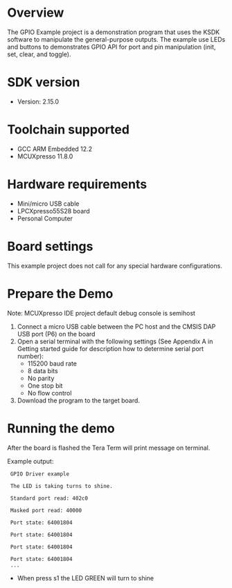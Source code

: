 Overview
========
The GPIO Example project is a demonstration program that uses the KSDK software to manipulate the general-purpose
outputs. The example use LEDs and buttons to demonstrates GPIO API for port and pin manipulation (init, set,
clear, and toggle).



SDK version
===========
- Version: 2.15.0

Toolchain supported
===================
- GCC ARM Embedded  12.2
- MCUXpresso  11.8.0

Hardware requirements
=====================
- Mini/micro USB cable
- LPCXpresso55S28 board
- Personal Computer

Board settings
==============
This example project does not call for any special hardware configurations.

Prepare the Demo
================
Note: MCUXpresso IDE project default debug console is semihost
1. Connect a micro USB cable between the PC host and the CMSIS DAP USB port (P6) on the board
2. Open a serial terminal with the following settings (See Appendix A in Getting started guide for description how to determine serial port number):
    - 115200 baud rate
    - 8 data bits
    - No parity
    - One stop bit
    - No flow control
3. Download the program to the target board.


Running the demo
================
After the board is flashed the Tera Term will print message on terminal.

Example output:
~~~~~~~~~~~~~~~~~~~~~~~~~~~~
 GPIO Driver example

 The LED is taking turns to shine.

 Standard port read: 402c0

 Masked port read: 40000

 Port state: 64001804

 Port state: 64001804

 Port state: 64001804
 
 Port state: 64001804
 ...
~~~~~~~~~~~~~~~~~~~~~~~~~~~~
- When press s1 the LED GREEN will turn to shine 
